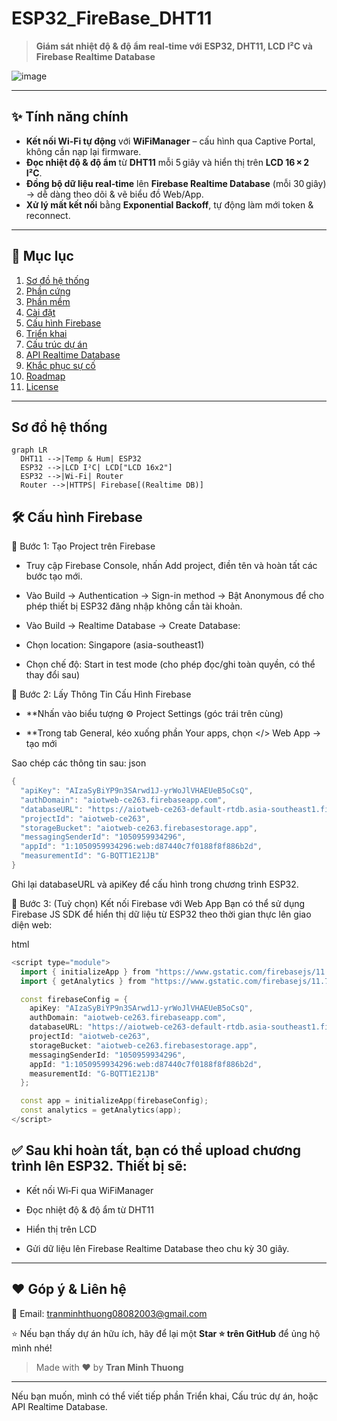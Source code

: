 # ESP32_FireBase_DHT11

> **Giám sát nhiệt độ & độ ẩm real‑time với ESP32, DHT11, LCD I²C và Firebase Realtime Database**

![image](https://github.com/user-attachments/assets/9e7f856f-32c5-4467-848f-2d19e0c756c1)

---

## ✨ Tính năng chính

- **Kết nối Wi‑Fi tự động** với **WiFiManager** – cấu hình qua Captive Portal, không cần nạp lại firmware.  
- **Đọc nhiệt độ & độ ẩm** từ **DHT11** mỗi 5 giây và hiển thị trên **LCD 16 × 2 I²C**.  
- **Đồng bộ dữ liệu real‑time** lên **Firebase Realtime Database** (mỗi 30 giây) → dễ dàng theo dõi & vẽ biểu đồ Web/App.  
- **Xử lý mất kết nối** bằng **Exponential Backoff**, tự động làm mới token & reconnect.

---

## 📁 Mục lục

1. [Sơ đồ hệ thống](#sơ-đồ-hệ-thống)  
2. [Phần cứng](#phần-cứng)  
3. [Phần mềm](#phần-mềm)  
4. [Cài đặt](#cài-đặt)  
5. [Cấu hình Firebase](#cấu-hình-firebase)  
6. [Triển khai](#triển-khai)  
7. [Cấu trúc dự án](#cấu-trúc-dự-án)  
8. [API Realtime Database](#api-realtime-database)  
9. [Khắc phục sự cố](#khắc-phục-sự-cố)  
10. [Roadmap](#roadmap)  
11. [License](#license)

---

## Sơ đồ hệ thống

```mermaid
graph LR
  DHT11 -->|Temp & Hum| ESP32
  ESP32 -->|LCD I²C| LCD["LCD 16x2"]
  ESP32 -->|Wi‑Fi| Router
  Router -->|HTTPS| Firebase[(Realtime DB)]
```
## 🛠️ Cấu hình Firebase

🔹 Bước 1: Tạo Project trên Firebase

- Truy cập Firebase Console, nhấn Add project, điền tên và hoàn tất các bước tạo mới.

- Vào Build → Authentication → Sign-in method → Bật Anonymous để cho phép thiết bị ESP32 đăng nhập không cần tài khoản.

- Vào Build → Realtime Database → Create Database:

+ Chọn location: Singapore (asia-southeast1)

+ Chọn chế độ: Start in test mode (cho phép đọc/ghi toàn quyền, có thể thay đổi sau)

🔹 Bước 2: Lấy Thông Tin Cấu Hình Firebase

- **Nhấn vào biểu tượng ⚙ Project Settings (góc trái trên cùng)

- **Trong tab General, kéo xuống phần Your apps, chọn </> Web App → tạo mới

Sao chép các thông tin sau:
json
```cpp
{
  "apiKey": "AIzaSyBiYP9n3SArwd1J-yrWoJlVHAEUeB5oCsQ",
  "authDomain": "aiotweb-ce263.firebaseapp.com",
  "databaseURL": "https://aiotweb-ce263-default-rtdb.asia-southeast1.firebasedatabase.app",
  "projectId": "aiotweb-ce263",
  "storageBucket": "aiotweb-ce263.firebasestorage.app",
  "messagingSenderId": "1050959934296",
  "appId": "1:1050959934296:web:d87440c7f0188f8f886b2d",
  "measurementId": "G-BQTT1E21JB"
}
```
Ghi lại databaseURL và apiKey để cấu hình trong chương trình ESP32.

🔹 Bước 3: (Tuỳ chọn) Kết nối Firebase với Web App
Bạn có thể sử dụng Firebase JS SDK để hiển thị dữ liệu từ ESP32 theo thời gian thực lên giao diện web:

html
```cpp
<script type="module">
  import { initializeApp } from "https://www.gstatic.com/firebasejs/11.7.3/firebase-app.js";
  import { getAnalytics } from "https://www.gstatic.com/firebasejs/11.7.3/firebase-analytics.js";

  const firebaseConfig = {
    apiKey: "AIzaSyBiYP9n3SArwd1J-yrWoJlVHAEUeB5oCsQ",
    authDomain: "aiotweb-ce263.firebaseapp.com",
    databaseURL: "https://aiotweb-ce263-default-rtdb.asia-southeast1.firebasedatabase.app",
    projectId: "aiotweb-ce263",
    storageBucket: "aiotweb-ce263.firebasestorage.app",
    messagingSenderId: "1050959934296",
    appId: "1:1050959934296:web:d87440c7f0188f8f886b2d",
    measurementId: "G-BQTT1E21JB"
  };

  const app = initializeApp(firebaseConfig);
  const analytics = getAnalytics(app);
</script>
```
## ✅ Sau khi hoàn tất, bạn có thể upload chương trình lên ESP32. Thiết bị sẽ:

- Kết nối Wi‑Fi qua WiFiManager

- Đọc nhiệt độ & độ ẩm từ DHT11

- Hiển thị trên LCD

- Gửi dữ liệu lên Firebase Realtime Database theo chu kỳ 30 giây.

---

## ❤️ Góp ý & Liên hệ

📩 Email: tranminhthuong08082003@gmail.com  

⭐ Nếu bạn thấy dự án hữu ích, hãy để lại một **Star ⭐ trên GitHub** để ủng hộ mình nhé!

> Made with ❤️ by **Tran Minh Thuong**

---

Nếu bạn muốn, mình có thể viết tiếp phần Triển khai, Cấu trúc dự án, hoặc API Realtime Database.



